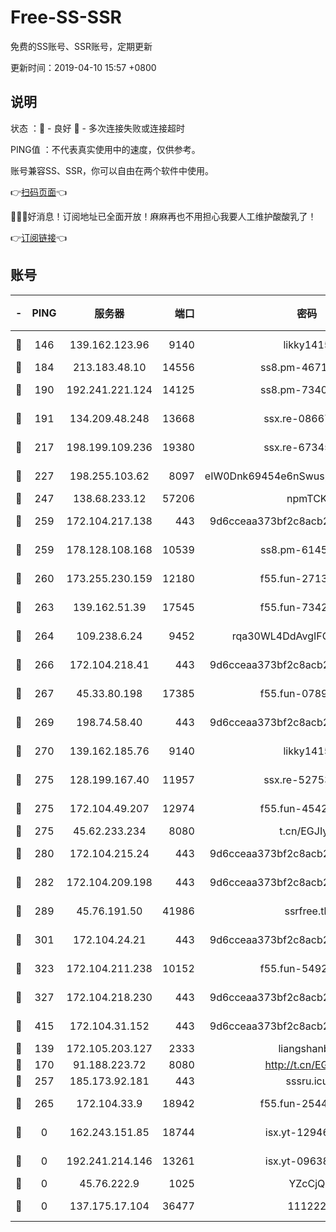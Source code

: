 # Free-SS-SSR

免费的SS账号、SSR账号，定期更新

更新时间：2019-04-10 15:57 +0800

## 说明

状态     ：🙂 - 良好 🙁 - 多次连接失败或连接超时

PING值   ：不代表真实使用中的速度，仅供参考。

账号兼容SS、SSR，你可以自由在两个软件中使用。

👉[扫码页面](https://liesauer.github.io/Free-SS-SSR/)👈

🎉🎉🎉好消息！订阅地址已全面开放！麻麻再也不用担心我要人工维护酸酸乳了！

👉[订阅链接](https://www.liesauer.net/yogurt/subscribe?ACCESS_TOKEN=DAYxR3mMaZAsaqUb)👈

## 账号

|-|PING|服务器|端口|密码|加密方式|区域|
|:----:|:----:|:-----:|-----:|:----:|:----:|:----:|
|🙂|146|139.162.123.96|9140|likky1415|aes-256-cfb|JP|
|🙂|184|213.183.48.10|14556|ss8.pm-46715191|rc4-md5|RU|
|🙂|190|192.241.221.124|14125|ss8.pm-73400574|aes-256-cfb|US|
|🙂|191|134.209.48.248|13668|ssx.re-08667439|aes-256-cfb|US|
|🙂|217|198.199.109.236|19380|ssx.re-67345010|aes-256-cfb|US|
|🙂|227|198.255.103.62|8097|eIW0Dnk69454e6nSwuspv9DmS201tQ0D|aes-256-cfb|US|
|🙂|247|138.68.233.12|57206|npmTCK|rc4-md5|US|
|🙂|259|172.104.217.138|443|9d6cceaa373bf2c8acb22e60b6a58be6|aes-256-cfb|US|
|🙂|259|178.128.108.168|10539|ss8.pm-61451239|aes-256-cfb|SG|
|🙂|260|173.255.230.159|12180|f55.fun-27131097|aes-256-cfb|US|
|🙂|263|139.162.51.39|17545|f55.fun-73422177|aes-256-cfb|SG|
|🙂|264|109.238.6.24|9452|rqa30WL4DdAvgIFG6Fs3znzTa|aes-256-cfb|FR|
|🙂|266|172.104.218.41|443|9d6cceaa373bf2c8acb22e60b6a58be6|aes-256-cfb|US|
|🙂|267|45.33.80.198|17385|f55.fun-07896387|aes-256-cfb|US|
|🙂|269|198.74.58.40|443|9d6cceaa373bf2c8acb22e60b6a58be6|aes-256-cfb|US|
|🙂|270|139.162.185.76|9140|likky1415|aes-256-cfb|DE|
|🙂|275|128.199.167.40|11957|ssx.re-52753780|aes-256-cfb|SG|
|🙂|275|172.104.49.207|12974|f55.fun-45425940|aes-256-cfb|SG|
|🙂|275|45.62.233.234|8080|t.cn/EGJIyrl|rc4-md5|CA|
|🙂|280|172.104.215.24|443|9d6cceaa373bf2c8acb22e60b6a58be6|aes-256-cfb|US|
|🙂|282|172.104.209.198|443|9d6cceaa373bf2c8acb22e60b6a58be6|aes-256-cfb|US|
|🙂|289|45.76.191.50|41986|ssrfree.tk|aes-256-cfb|SG|
|🙂|301|172.104.24.21|443|9d6cceaa373bf2c8acb22e60b6a58be6|aes-256-cfb|US|
|🙂|323|172.104.211.238|10152|f55.fun-54923385|aes-256-cfb|US|
|🙂|327|172.104.218.230|443|9d6cceaa373bf2c8acb22e60b6a58be6|aes-256-cfb|US|
|🙂|415|172.104.31.152|443|9d6cceaa373bf2c8acb22e60b6a58be6|aes-256-cfb|US|
|🙂|139|172.105.203.127|2333|liangshanbo|chacha20|JP|
|🙂|170|91.188.223.72|8080|http://t.cn/EGJIyrl|rc4-md5|RU|
|🙂|257|185.173.92.181|443|sssru.icu|rc4-md5|RU|
|🙂|265|172.104.33.9|18942|f55.fun-25441052|aes-256-cfb|SG|
|🙁|0|162.243.151.85|18744|isx.yt-12946786|aes-256-cfb|US|
|🙁|0|192.241.214.146|13261|isx.yt-09638274|aes-256-cfb|US|
|🙁|0|45.76.222.9|1025|YZcCjQ|rc4-md5|JP|
|🙁|0|137.175.17.104|36477|111222|aes-256-cfb|US|

